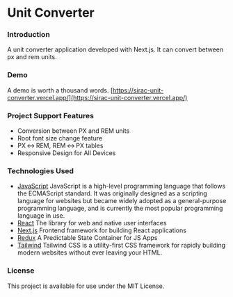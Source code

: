 # Unit Converter

### Introduction

A unit converter application developed with Next.js. It can convert between px and rem units.

### Demo

A demo is worth a thousand words.
[https://sirac-unit-converter.vercel.app/](https://sirac-unit-converter.vercel.app/)

### Project Support Features

- Conversion between PX and REM units
- Root font size change feature
- PX ↔︎ REM, REM ↔︎ PX tables
- Responsive Design for All Devices

### Technologies Used

- [JavaScript](https://www.javascript.com/) JavaScript is a high-level programming language that follows the ECMAScript standard. It was originally designed as a scripting language for websites but became widely adopted as a general-purpose programming language, and is currently the most popular programming language in use.
- [React](https://react.dev/) The library for web and native user interfaces
- [Next.js](https://nextjs.org/) Frontend framework for building React applications
- [Redux](https://redux.js.org/) A Predictable State Container for JS Apps
- [Tailwind](https://tailwindcss.com/) Tailwind CSS is a utility-first CSS framework for rapidly building modern websites without ever leaving your HTML.

### License

This project is available for use under the MIT License.
